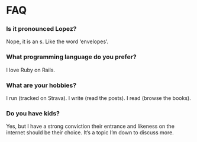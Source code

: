 # FAQ

### Is it pronounced Lopez?

Nope, it is an s. Like the word ‘envelopes’.

### What programming language do you prefer?

I love Ruby on Rails.

### What are your hobbies?

I run (tracked on Strava). I write (read the posts). I read (browse the books).

### Do you have kids?

Yes, but I have a strong conviction their entrance and likeness on the internet should be their choice. It’s a topic I’m down to discuss more.
